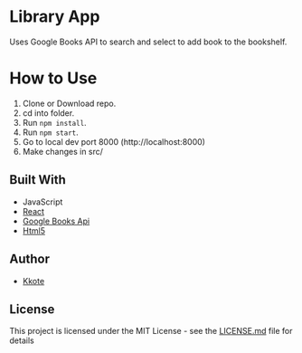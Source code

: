 # Library App


Uses Google Books API to search and select to add book to the bookshelf.




# How to Use
1. Clone or Download repo.
2. cd into folder.
3. Run  ``` npm install ```.
5. Run  ``` npm start ```.
5. Go to local dev port 8000 (http://localhost:8000)
6. Make changes in src/ 


## Built With

* JavaScript
* [React](https://reactjs.org/) 
* [Google Books Api](https://developers.google.com/books/) 
* [Html5](https://html5up.net/editorial) 


## Author

* [Kkote](https://github.com/kkote)

## License

This project is licensed under the MIT License - see the [LICENSE.md](LICENSE.md) file for details
